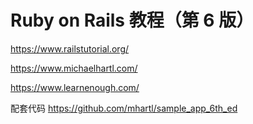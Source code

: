 # Ruby on Rails 教程（第 6 版）

<https://www.railstutorial.org/>

<https://www.michaelhartl.com/>

<https://www.learnenough.com/>

配套代码 <https://github.com/mhartl/sample_app_6th_ed>

